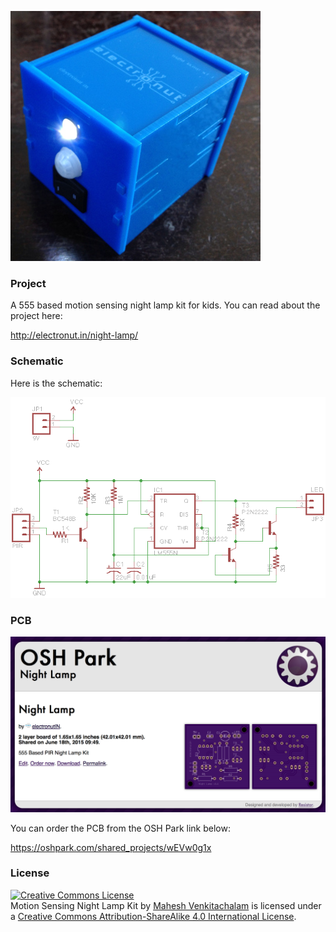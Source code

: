 ![](photos/nl-final.jpg)

### Project

A 555 based motion sensing night lamp kit for kids. You can read about the project here:

http://electronut.in/night-lamp/

### Schematic

Here is the schematic:

![](night-lamp-circuit.png)

### PCB

![](photos/nl-oshpark.png)

You can order the PCB from the OSH Park link below:

https://oshpark.com/shared_projects/wEVw0g1x

### License

<a rel="license" href="http://creativecommons.org/licenses/by-sa/4.0/"><img alt="Creative Commons License" style="border-width:0" src="https://i.creativecommons.org/l/by-sa/4.0/88x31.png" /></a><br /><span xmlns:dct="http://purl.org/dc/terms/" property="dct:title">Motion Sensing Night Lamp Kit</span> by <a xmlns:cc="http://creativecommons.org/ns#" href="electronut.in" property="cc:attributionName" rel="cc:attributionURL">Mahesh Venkitachalam</a> is licensed under a <a rel="license" href="http://creativecommons.org/licenses/by-sa/4.0/">Creative Commons Attribution-ShareAlike 4.0 International License</a>.
